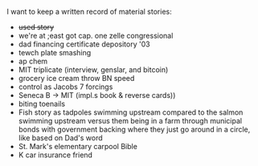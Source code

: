 I want to keep a written record of material stories:

- ~~used story~~
- we're at ;east got cap. one zelle congressional
- dad financing certificate depository '03
- tewch  plate smashing
- ap chem
- MIT triplicate (interview, genslar, and bitcoin)
- grocery ice cream throw BN speed 
- control as Jacobs 7 forcings
- Seneca B -> MIT (impl.s book & reverse cards))
- biting toenails
- Fish story as tadpoles swimming upstream compared to the salmon swimming upstream versus them being in a farm through municipal bonds with government backing where they just go around in a circle, like based on Dad's word
- St. Mark's elementary carpool Bible
- K car insurance friend

